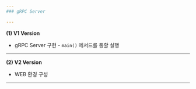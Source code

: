 ```yaml
---
### gRPC Server    

---
```

**(1) V1 Version**
* gRPC Server 구현 - ```main()``` 메서드를 통할 실행

---
**(2) V2 Version**
* WEB 환경 구성

---